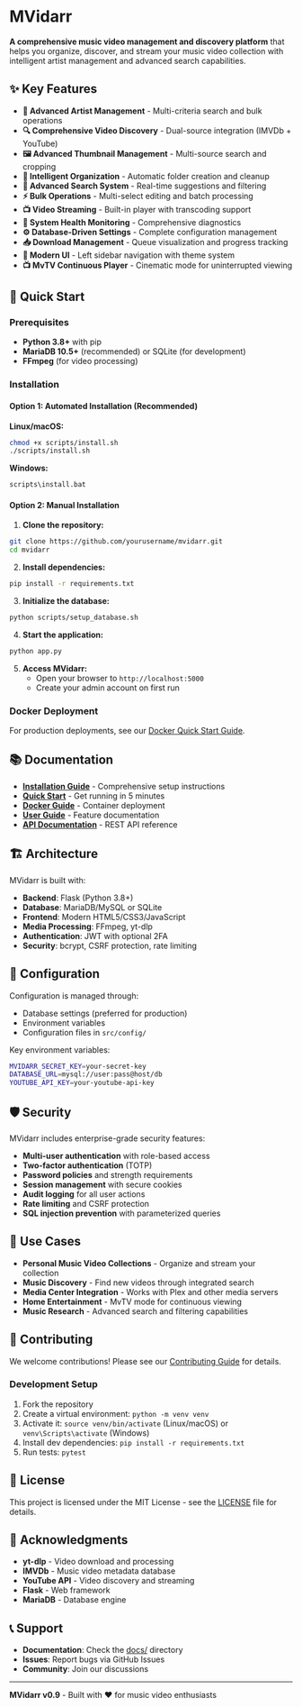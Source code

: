# MVidarr

**A comprehensive music video management and discovery platform** that helps you organize, discover, and stream your music video collection with intelligent artist management and advanced search capabilities.

## ✨ Key Features

- **🎯 Advanced Artist Management** - Multi-criteria search and bulk operations
- **🔍 Comprehensive Video Discovery** - Dual-source integration (IMVDb + YouTube)  
- **🖼️ Advanced Thumbnail Management** - Multi-source search and cropping
- **📁 Intelligent Organization** - Automatic folder creation and cleanup
- **🔎 Advanced Search System** - Real-time suggestions and filtering
- **⚡ Bulk Operations** - Multi-select editing and batch processing
- **📺 Video Streaming** - Built-in player with transcoding support
- **💚 System Health Monitoring** - Comprehensive diagnostics
- **⚙️ Database-Driven Settings** - Complete configuration management
- **📥 Download Management** - Queue visualization and progress tracking
- **🎨 Modern UI** - Left sidebar navigation with theme system
- **📺 MvTV Continuous Player** - Cinematic mode for uninterrupted viewing

## 🚀 Quick Start

### Prerequisites

- **Python 3.8+** with pip
- **MariaDB 10.5+** (recommended) or SQLite (for development)
- **FFmpeg** (for video processing)

### Installation

#### Option 1: Automated Installation (Recommended)

**Linux/macOS:**
```bash
chmod +x scripts/install.sh
./scripts/install.sh
```

**Windows:**
```cmd
scripts\install.bat
```

#### Option 2: Manual Installation

1. **Clone the repository:**
```bash
git clone https://github.com/yourusername/mvidarr.git
cd mvidarr
```

2. **Install dependencies:**
```bash
pip install -r requirements.txt
```

3. **Initialize the database:**
```bash
python scripts/setup_database.sh
```

4. **Start the application:**
```bash
python app.py
```

5. **Access MVidarr:**
   - Open your browser to `http://localhost:5000`
   - Create your admin account on first run

### Docker Deployment

For production deployments, see our [Docker Quick Start Guide](DOCKER-QUICKSTART.md).

## 📚 Documentation

- **[Installation Guide](INSTALLATION_GUIDE.md)** - Comprehensive setup instructions
- **[Quick Start](QUICKSTART.md)** - Get running in 5 minutes
- **[Docker Guide](DOCKER-QUICKSTART.md)** - Container deployment
- **[User Guide](docs/USER-GUIDE.md)** - Feature documentation
- **[API Documentation](docs/api/)** - REST API reference

## 🏗️ Architecture

MVidarr is built with:

- **Backend**: Flask (Python 3.8+)
- **Database**: MariaDB/MySQL or SQLite
- **Frontend**: Modern HTML5/CSS3/JavaScript
- **Media Processing**: FFmpeg, yt-dlp
- **Authentication**: JWT with optional 2FA
- **Security**: bcrypt, CSRF protection, rate limiting

## 🔧 Configuration

Configuration is managed through:
- Database settings (preferred for production)
- Environment variables
- Configuration files in `src/config/`

Key environment variables:
```bash
MVIDARR_SECRET_KEY=your-secret-key
DATABASE_URL=mysql://user:pass@host/db
YOUTUBE_API_KEY=your-youtube-api-key
```

## 🛡️ Security

MVidarr includes enterprise-grade security features:

- **Multi-user authentication** with role-based access
- **Two-factor authentication** (TOTP)
- **Password policies** and strength requirements
- **Session management** with secure cookies
- **Audit logging** for all user actions
- **Rate limiting** and CSRF protection
- **SQL injection prevention** with parameterized queries

## 🎯 Use Cases

- **Personal Music Video Collections** - Organize and stream your collection
- **Music Discovery** - Find new videos through integrated search
- **Media Center Integration** - Works with Plex and other media servers
- **Home Entertainment** - MvTV mode for continuous viewing
- **Music Research** - Advanced search and filtering capabilities

## 🤝 Contributing

We welcome contributions! Please see our [Contributing Guide](CONTRIBUTING.md) for details.

### Development Setup

1. Fork the repository
2. Create a virtual environment: `python -m venv venv`
3. Activate it: `source venv/bin/activate` (Linux/macOS) or `venv\Scripts\activate` (Windows)
4. Install dev dependencies: `pip install -r requirements.txt`
5. Run tests: `pytest`

## 📄 License

This project is licensed under the MIT License - see the [LICENSE](LICENSE) file for details.

## 🙏 Acknowledgments

- **yt-dlp** - Video download and processing
- **IMVDb** - Music video metadata database
- **YouTube API** - Video discovery and streaming
- **Flask** - Web framework
- **MariaDB** - Database engine

## 📞 Support

- **Documentation**: Check the [docs/](docs/) directory
- **Issues**: Report bugs via GitHub Issues
- **Community**: Join our discussions

---

**MVidarr v0.9** - Built with ❤️ for music video enthusiasts